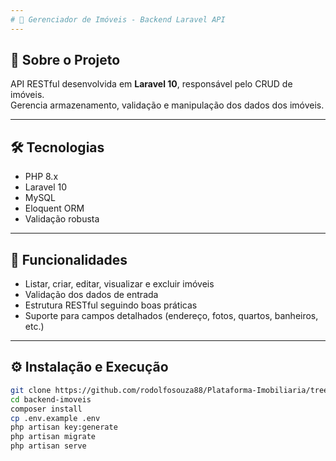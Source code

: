 ```yaml
---
# 🏢 Gerenciador de Imóveis - Backend Laravel API
---
```


## 🚀 Sobre o Projeto

API RESTful desenvolvida em **Laravel 10**, responsável pelo CRUD de imóveis.  
Gerencia armazenamento, validação e manipulação dos dados dos imóveis.

---

## 🛠️ Tecnologias

-   PHP 8.x
-   Laravel 10
-   MySQL
-   Eloquent ORM
-   Validação robusta

---

## 🎯 Funcionalidades

-   Listar, criar, editar, visualizar e excluir imóveis
-   Validação dos dados de entrada
-   Estrutura RESTful seguindo boas práticas
-   Suporte para campos detalhados (endereço, fotos, quartos, banheiros, etc.)

---

## ⚙️ Instalação e Execução

```bash
git clone https://github.com/rodolfosouza88/Plataforma-Imobiliaria/tree/main/backend
cd backend-imoveis
composer install
cp .env.example .env
php artisan key:generate
php artisan migrate
php artisan serve
```
